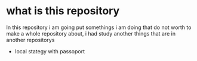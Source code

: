 # what is this repository
In this repository i am going put somethings i am doing that do  not worth to make a whole repository about, i had study another things that are in another repositorys
* local stategy with passoport
